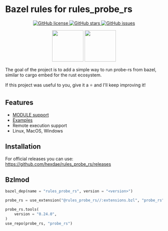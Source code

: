 # Bazel rules for rules_probe_rs

<p align="center">

<a href="https://github.com/hexdae/rules_probe_rs/blob/master/LICENSE">
    <img alt="GitHub license" src="https://img.shields.io/github/license/hexdae/rules_probe_rs?color=success">
</a>

<a href="https://github.com/hexdae/rules_probe_rs/stargazers">
    <img alt="GitHub stars" src="https://img.shields.io/github/stars/hexdae/rules_probe_rs?color=success">
</a>

<a href="https://github.com/hexdae/rules_probe_rs/issues">
    <img alt="GitHub issues" src="https://img.shields.io/github/issues/hexdae/rules_probe_rs">
</a>

</p>

<p align="center">

<img src="https://probe.rs/images/banner.svg" width="100px"/>
<img src="https://blog.bazel.build/images/bazel-icon.svg" width="100px"/>

</p>

The goal of the project is to add a simple way to run probe-rs from bazel, similar to cargo embed for the rust ecosystem.

If this project was useful to you, give it a ⭐️ and I'll keep improving it!

## Features

- [MODULE support](#bzlmod)
- [Examples](./examples)
- Remote execution support
- Linux, MacOS, Windows

## Installation

For official releases you can use:
<https://github.com/hexdae/rules_probe_rs/releases>

## Bzlmod

```python
bazel_dep(name = "rules_probe_rs", version = "<version>")

probe_rs = use_extension("@rules_probe_rs//:extensions.bzl", "probe_rs")

probe_rs.tools(
    version = "0.24.0",
)
use_repo(probe_rs, "probe_rs")
```
